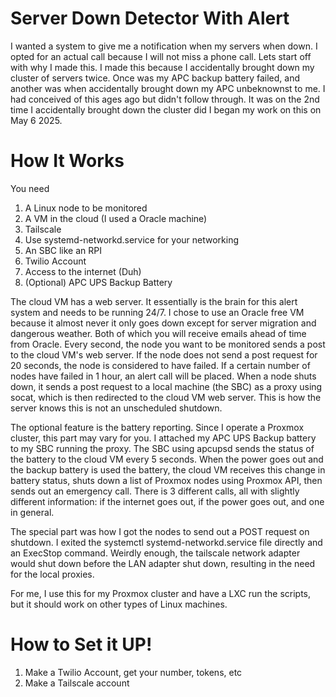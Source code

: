 # Server Down Detector With Alert
I wanted a system to give me a notification when my servers when down. I opted for an actual call because I will not miss a phone call.
Lets start off with why I made this. I made this because I accidentally brought down my cluster of servers twice. Once was my APC backup battery failed, and another was when accidentally brought down my APC unbeknownst to me. I had conceived of this ages ago but didn't follow through. It was on the 2nd time I accidentally brought down the cluster did I began my work on this on May 6 2025. 

# How It Works
You need
1. A Linux node to be monitored
2. A VM in the cloud (I used a Oracle machine)
3. Tailscale
4. Use systemd-networkd.service for your networking
5. An SBC like an RPI
6. Twilio Account
7. Access to the internet (Duh)
8. (Optional) APC UPS Backup Battery

The cloud VM has a web server. It essentially is the brain for this alert system and needs to be running 24/7. I chose to use an Oracle free VM because it almost never it only goes down except for server migration and dangerous weather. Both of which you will receive emails ahead of time from Oracle. Every second, the node you want to be monitored sends a post to the cloud VM's web server. If the node does not send a post request for 20 seconds, the node is considered to have failed. If a certain number of nodes have failed in 1 hour, an alert call will be placed. 
When a node shuts down, it sends a post request to a local machine (the SBC) as a proxy using socat, which is then redirected to the cloud VM web server. This is how the server knows this is not an unscheduled shutdown. 

The optional feature is the battery reporting. Since I operate a Proxmox cluster, this part may vary for you. I attached my APC UPS Backup battery to my SBC running the proxy. The SBC using apcupsd sends the status of the battery to the cloud VM every 5 seconds. When the power goes out and the backup battery is used the battery, the cloud VM receives this change in battery status, shuts down a list of Proxmox nodes using Proxmox API, then sends out an emergency call. 
There is 3 different calls, all with slightly different information: if the internet goes out, if the power goes out, and one in general.

The special part was how I got the nodes to send out a POST request on shutdown. I exited the systemctl systemd-networkd.service file directly and an ExecStop command. Weirdly enough, the tailscale network adapter would shut down before the LAN adapter shut down, resulting in the need for the local proxies. 

For me, I use this for my Proxmox cluster and have a LXC run the scripts, but it should work on other types of Linux machines.

# How to Set it UP!
1. Make a Twilio Account, get your number, tokens, etc
2. Make a Tailscale account

